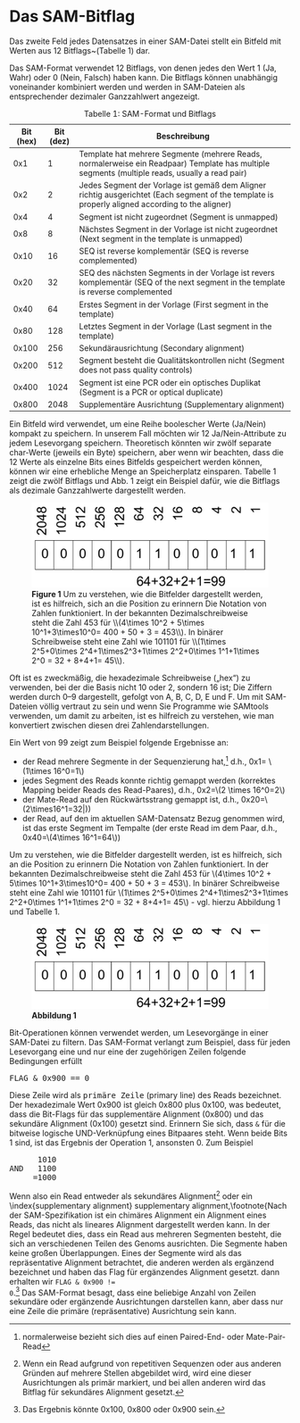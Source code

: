 # Das SAM-Bitflag

Das zweite Feld jedes Datensatzes in einer SAM-Datei stellt ein Bitfeld mit Werten aus 12 Bitflags~(Tabelle 1) dar.

Das SAM-Format verwendet 12 Bitflags, von denen jedes den Wert 1 (Ja, Wahr) oder 0 (Nein, Falsch) haben kann. Die Bitflags können unabhängig voneinander kombiniert werden und werden in SAM-Dateien als entsprechender dezimaler Ganzzahlwert angezeigt.

<table>
  <caption>Tabelle 1: SAM-Format und Bitflags</caption>
  <thead>
    <tr>
      <th>Bit (hex)</th>
      <th>Bit (dez)</th>
      <th>Beschreibung</th>
    </tr>
  </thead>
  <tbody>
    <tr>
      <td>0x1</td>
      <td>1</td>
      <td>Template hat mehrere Segmente (mehrere Reads, 
      normalerweise ein Readpaar)  Template has multiple segments (multiple reads, usually a read pair)</td>
    </tr>
    <tr>
      <td>0x2</td>
      <td>2</td>
      <td>Jedes Segment der Vorlage ist gemäß dem Aligner richtig ausgerichtet (Each segment of the template is properly aligned according to the aligner)</td>
    </tr>
    <tr>
      <td>0x4</td>
      <td>4</td>
      <td>Segment ist nicht zugeordnet (Segment is unmapped)</td>
    </tr>
    <tr>
      <td>0x8</td>
      <td>8</td>
      <td>Nächstes Segment in der Vorlage ist nicht zugeordnet (Next segment in the template is unmapped)</td>
    </tr>
    <tr>
      <td>0x10</td>
      <td>16</td>
      <td>SEQ ist reverse komplementär (SEQ is reverse complemented)</td>
    </tr>
    <tr>
      <td>0x20</td>
      <td>32</td>
      <td>SEQ des nächsten Segments in der Vorlage ist revers komplementär (SEQ of the next segment in the template is reverse complemented</td>
    </tr>
    <tr>
      <td>0x40</td>
      <td>64</td>
      <td>Erstes Segment in der Vorlage (First segment in the template)</td>
    </tr>
    <tr>
      <td>0x80</td>
      <td>128</td>
      <td>Letztes Segment in der Vorlage (Last segment in the template)</td>
    </tr>
    <tr>
      <td>0x100</td>
      <td>256</td>
      <td>Sekundärausrichtung (Secondary alignment)</td>
    </tr>
    <tr>
      <td>0x200</td>
      <td>512</td>
      <td>Segment besteht die Qualitätskontrollen nicht (Segment does not pass quality controls)</td>
    </tr>
    <tr>
      <td>0x400</td>
      <td>1024</td>
      <td>Segment ist eine PCR oder ein optisches Duplikat (Segment is a PCR or optical duplicate)</td>
    </tr>
    <tr>
      <td>0x800</td>
      <td>2048</td>
      <td>Supplementäre Ausrichtung (Supplementary alignment)</td>
    </tr>
  </tbody>
</table>



Ein Bitfeld wird verwendet, um eine Reihe boolescher Werte (Ja/Nein) kompakt zu speichern. In unserem Fall möchten wir 12 Ja/Nein-Attribute zu jedem Lesevorgang speichern. Theoretisch könnten wir zwölf separate char-Werte (jeweils ein Byte) speichern, aber wenn wir beachten, dass die 12 Werte als einzelne Bits eines Bitfelds gespeichert werden können, können wir eine erhebliche Menge an Speicherplatz einsparen. Tabelle 1 zeigt die zwölf Bitflags und Abb. 1 zeigt ein Beispiel dafür, wie die Bitflags als dezimale Ganzzahlwerte dargestellt werden. 

<figure>
<img src="img/binary2decimal.png" alt="binary and decimal" width="500">
 <figcaption><strong>Figure 1</strong>
Um zu verstehen, wie die Bitfelder dargestellt werden, ist es hilfreich, sich an die Position zu erinnern  Die Notation von Zahlen funktioniert. 
In der bekannten Dezimalschreibweise steht die Zahl 453 für \\(4\times 10^2 +  5\times 10^1+3\times10^0= 400 + 50 + 3 = 453\\). 
In binärer Schreibweise steht eine Zahl wie 101101 für 
\\(1\times 2^5+0\times 2^4+1\times2^3+1\times 2^2+0\times 1^1+1\times 2^0 = 32 + 8+4+1= 45\\).  
</figcaption>
</figure>





Oft ist es zweckmäßig, die hexadezimale Schreibweise („hex“) zu verwenden, bei der die Basis nicht 10 oder 2, sondern 16 ist; Die 
Ziffern werden durch 0–9 dargestellt, gefolgt von A, B, C, D, E und F. Um mit SAM-Dateien völlig vertraut zu sein 
und wenn Sie Programme wie SAMtools verwenden, um damit zu arbeiten, ist es hilfreich zu verstehen, wie man konvertiert 
zwischen diesen drei Zahlendarstellungen.


Ein Wert von 99 zeigt zum Beispiel folgende Ergebnisse an:

- der Read mehrere Segmente in der Sequenzierung hat,[^note0] d.h.,  0x1= \\(1\times 16^0=1\\)
- jedes Segment des Reads konnte richtig gemappt werden (korrektes Mapping beider Reads des Read-Paares), d.h.,  0x2=\\(2 \times 16^0=2\\) 
- der Mate-Read auf den Rückwärtsstrang gemappt ist, d.h., 0x20=\\(2\times16^1=32\|))
- der Read, auf den im aktuellen SAM-Datensatz Bezug genommen wird, ist das erste Segment im Tempalte  (der erste Read im  dem Paar, d.h.,  0x40=\\(4\times 16^1=64\\)) 

Um zu verstehen, wie die Bitfelder dargestellt werden, ist es hilfreich, sich an die Position zu erinnern  Die Notation von Zahlen funktioniert. 
In der bekannten Dezimalschreibweise steht die Zahl 453 für \\(4\times 10^2 +  5\times 10^1+3\times10^0= 400 + 50 + 3 = 453\\). 
In binärer Schreibweise steht eine Zahl wie 101101 für 
\\(1\times 2^5+0\times 2^4+1\times2^3+1\times 2^2+0\times 1^1+1\times 2^0 = 32 + 8+4+1= 45\\) - vgl. hierzu Abbildung 1 und Tabelle 1.  

<figure>
<img src="img/binary2decimal.png" alt="binary and decimal" width="500">
 <figcaption><strong>Abbildung 1</strong>

</figcaption>
</figure>




Bit-Operationen können verwendet werden, um Lesevorgänge in einer SAM-Datei zu filtern. Das SAM-Format verlangt zum Beispiel, dass für jeden Lesevorgang eine und nur eine der zugehörigen Zeilen folgende Bedingungen erfüllt 

<pre>
FLAG & 0x900 == 0
</pre>

Diese Zeile wird als <tt>primäre Zeile</tt> (primary line) des Reads bezeichnet. Der hexadezimale Wert 0x900 ist gleich 0x800 plus 0x100, was bedeutet, dass die Bit-Flags für das supplementäre Alignment (0x800) und das sekundäre Alignment (0x100) gesetzt sind. Erinnern Sie sich, dass <code>&</code> für die bitweise logische UND-Verknüpfung eines Bitpaares steht. Wenn beide Bits 1 sind, ist das Ergebnis der Operation 1, ansonsten 0. Zum Beispiel 


<pre>
      1010       
AND   1100       
     =1000      
</pre>

Wenn also ein Read entweder als  sekundäres Alignment[^note]
oder ein \index{supplementary alignment} supplementary alignment,\footnote{Nach der SAM-Spezifikation ist ein chimäres Alignment ein Alignment eines Reads, das nicht als lineares Alignment dargestellt werden kann. In der Regel bedeutet dies, dass ein Read aus mehreren Segmenten besteht, die sich an verschiedenen Teilen des Genoms ausrichten. Die Segmente haben keine großen Überlappungen. Eines der Segmente wird als das repräsentative Alignment betrachtet, die anderen werden als ergänzend bezeichnet und haben das Flag für ergänzendes Alignment gesetzt.
dann erhalten wir <code>FLAG \& 0x900 != 0</code>.[^note2] Das SAM-Format besagt, dass eine beliebige Anzahl von Zeilen sekundäre oder ergänzende Ausrichtungen darstellen kann, aber dass nur eine Zeile die primäre (repräsentative) Ausrichtung sein kann.

[^note0]: normalerweise bezieht sich dies auf einen Paired-End- oder Mate-Pair-Read
[^note]: Wenn ein Read aufgrund von repetitiven Sequenzen oder aus anderen Gründen auf mehrere Stellen abgebildet wird, wird eine dieser Ausrichtungen als primär markiert, und bei allen anderen wird das Bitflag für sekundäres Alignment gesetzt. 
[^note2]:Das Ergebnis könnte 0x100, 0x800 oder 0x900 sein. 
